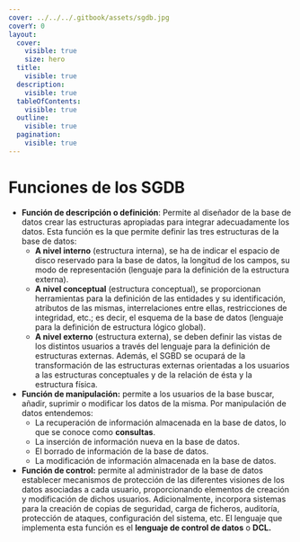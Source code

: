 ```yaml
---
cover: ../../../.gitbook/assets/sgdb.jpg
coverY: 0
layout:
  cover:
    visible: true
    size: hero
  title:
    visible: true
  description:
    visible: true
  tableOfContents:
    visible: true
  outline:
    visible: true
  pagination:
    visible: true
---
```


# Funciones de los SGDB

* **Función de descripción o definición**: Permite al diseñador de la base de datos crear las estructuras apropiadas para integrar adecuadamente los datos. Esta función es la que permite definir las tres estructuras de la base de datos:&#x20;
  * **A nivel interno** (estructura interna), se ha de indicar el espacio de disco reservado para la base de datos, la longitud de los campos, su modo de representación (lenguaje para la definición de la estructura externa).
  * **A nivel conceptual** (estructura conceptual), se proporcionan herramientas para la definición de las entidades y su identificación, atributos de las mismas, interrelaciones entre ellas, restricciones de integridad, etc.; es decir, el esquema de la base de datos (lenguaje para la definición de estructura lógico global).
  * **A nivel externo** (estructura externa), se deben definir las vistas de los distintos usuarios a través del lenguaje para la definición de estructuras externas. Además, el SGBD se ocupará de la transformación de las estructuras externas orientadas a los usuarios a las estructuras conceptuales y de la relación de ésta y la estructura física.
* **Función de manipulación:** permite a los usuarios de la base buscar, añadir, suprimir o modificar los datos de la misma. Por manipulación de datos entendemos:
  * La recuperación de información almacenada en la base de datos, lo que se conoce como **consultas**.
  * La inserción de información nueva en la base de datos.
  * El borrado de información de la base de datos.
  * La modificación de información almacenada en la base de datos.
* **Función de control:** permite al administrador de la base de datos establecer mecanismos de protección de las diferentes visiones de los datos asociadas a cada usuario, proporcionando elementos de creación y modificación de dichos usuarios. Adicionalmente, incorpora sistemas para la creación de copias de seguridad, carga de ficheros, auditoría, protección de ataques, configuración del sistema, etc. El lenguaje que implementa esta función es el **lenguaje de control de datos** o **DCL.**

